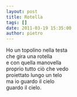 ```yaml
---
layout: post
title: Rotella
tags: []
date: 2011-03-19 15:35:00
author: pietro
---
```

<div dir="ltr" style="text-align: left">Ho un topolino nella testa<br/>che gira una rotella<br/>e con quella manovella<br/>proprio tutto ciò che vedo<br/>proiettato lungo un telo<br/>ma io guardo il cielo<br/>guardo il cielo.<br/>
